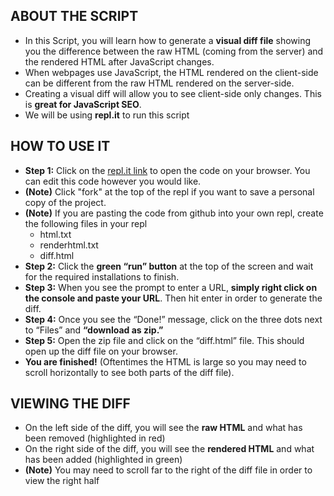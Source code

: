 ## ABOUT THE SCRIPT

* In this Script, you will learn how to generate a **visual diff file** showing you the difference between the raw HTML (coming from the server) and the rendered HTML after JavaScript changes. 
* When webpages use JavaScript, the HTML rendered on the client-side can be different from the raw HTML rendered on the server-side. 
* Creating a visual diff will allow you to see client-side only changes. This is **great for JavaScript SEO**.
* We will be using **repl.it** to run this script

## HOW TO USE IT

* **Step 1:** Click on the [repl.it link](https://repl.it/@AnirudhTatavar1/HTML-Diff#main.py) to open the code on your browser. You can edit this code however you would like. 
* **(Note)** Click "fork"  at the top of the repl if you want to save a personal copy of the project.
* **(Note)** If you are pasting the code from github into your own repl, create the following files in your repl
  * html.txt
  * renderhtml.txt
  * diff.html
* **Step 2:** Click the **green “run” button** at the top of the screen and wait for the required installations to finish.
* **Step 3:** When you see the prompt to enter a URL, **simply right click on the console and paste your URL**. Then hit enter in order to generate the diff.
* **Step 4:** Once you see the “Done!” message, click on the three dots next to “Files” and **“download as zip.”** 
* **Step 5:** Open the zip file and click on the “diff.html” file. This should open up the diff file on your browser. 
* **You are finished!** (Oftentimes the HTML is large so you may need to scroll horizontally to see both parts of the diff file). 

## VIEWING THE DIFF

* On the left side of the diff, you will see the **raw HTML** and what has been removed (highlighted in red)
* On the right side of the diff, you will see the **rendered HTML** and what has been added (highlighted in green)
* **(Note)** You may need to scroll far to the right of the diff file in order to view the right half
